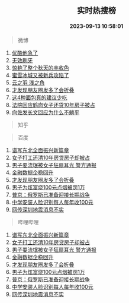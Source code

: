 <div align="center"><h2>实时热搜榜</h2><h4>2023-09-13 10:58:01</h4></div>

> 微博  

1. [优酷他急了](https://s.weibo.com/weibo?q=%23%E4%BC%98%E9%85%B7%E4%BB%96%E6%80%A5%E4%BA%86%23&t=31&band_rank=1&Refer=top)<br />
2. [无效刷牙](https://s.weibo.com/weibo?q=%E6%97%A0%E6%95%88%E5%88%B7%E7%89%99&t=31&band_rank=2&Refer=top)<br />
3. [惊艳了整个秋天的丰收色](https://s.weibo.com/weibo?q=%23%E6%83%8A%E8%89%B3%E4%BA%86%E6%95%B4%E4%B8%AA%E7%A7%8B%E5%A4%A9%E7%9A%84%E4%B8%B0%E6%94%B6%E8%89%B2%23&t=31&band_rank=3&Refer=top)<br />
4. [蜜雪冰城又被新兵攻陷了](https://s.weibo.com/weibo?q=%23%E8%9C%9C%E9%9B%AA%E5%86%B0%E5%9F%8E%E5%8F%88%E8%A2%AB%E6%96%B0%E5%85%B5%E6%94%BB%E9%99%B7%E4%BA%86%23&t=31&band_rank=4&Refer=top)<br />
5. [云之羽 浅之角](https://s.weibo.com/weibo?q=%E4%BA%91%E4%B9%8B%E7%BE%BD%20%E6%B5%85%E4%B9%8B%E8%A7%92&t=31&band_rank=5&Refer=top)<br />
6. [才发现朋友圈发多了会折叠](https://s.weibo.com/weibo?q=%23%E6%89%8D%E5%8F%91%E7%8E%B0%E6%9C%8B%E5%8F%8B%E5%9C%88%E5%8F%91%E5%A4%9A%E4%BA%86%E4%BC%9A%E6%8A%98%E5%8F%A0%23&t=31&band_rank=6&Refer=top)<br />
7. [这4种面包真的建议少吃](https://s.weibo.com/weibo?q=%E8%BF%994%E7%A7%8D%E9%9D%A2%E5%8C%85%E7%9C%9F%E7%9A%84%E5%BB%BA%E8%AE%AE%E5%B0%91%E5%90%83&t=31&band_rank=7&Refer=top)<br />
8. [法院回应鹤岗女子还贷10年房子被占](https://s.weibo.com/weibo?q=%23%E6%B3%95%E9%99%A2%E5%9B%9E%E5%BA%94%E9%B9%A4%E5%B2%97%E5%A5%B3%E5%AD%90%E8%BF%98%E8%B4%B710%E5%B9%B4%E6%88%BF%E5%AD%90%E8%A2%AB%E5%8D%A0%23&t=31&band_rank=8&Refer=top)<br />
9. [向佐发长文回应为什么不躺平](https://s.weibo.com/weibo?q=%23%E5%90%91%E4%BD%90%E5%8F%91%E9%95%BF%E6%96%87%E5%9B%9E%E5%BA%94%E4%B8%BA%E4%BB%80%E4%B9%88%E4%B8%8D%E8%BA%BA%E5%B9%B3%23&t=31&band_rank=9&Refer=top)<br />

> 知乎  


> 百度  

1. [谱写东北全面振兴新篇章](https://www.baidu.com/s?wd=%E8%B0%B1%E5%86%99%E4%B8%9C%E5%8C%97%E5%85%A8%E9%9D%A2%E6%8C%AF%E5%85%B4%E6%96%B0%E7%AF%87%E7%AB%A0&sa=fyb_news&rsv_dl=fyb_news)<br />
2. [女子打工还清10年房贷房子却被占](https://www.baidu.com/s?wd=%E5%A5%B3%E5%AD%90%E6%89%93%E5%B7%A5%E8%BF%98%E6%B8%8510%E5%B9%B4%E6%88%BF%E8%B4%B7%E6%88%BF%E5%AD%90%E5%8D%B4%E8%A2%AB%E5%8D%A0&sa=fyb_news&rsv_dl=fyb_news)<br />
3. [男子耍流氓被女子狂扇耳光 警方通报](https://www.baidu.com/s?wd=%E7%94%B7%E5%AD%90%E8%80%8D%E6%B5%81%E6%B0%93%E8%A2%AB%E5%A5%B3%E5%AD%90%E7%8B%82%E6%89%87%E8%80%B3%E5%85%89+%E8%AD%A6%E6%96%B9%E9%80%9A%E6%8A%A5&sa=fyb_news&rsv_dl=fyb_news)<br />
4. [金融数据企稳回升](https://www.baidu.com/s?wd=%E9%87%91%E8%9E%8D%E6%95%B0%E6%8D%AE%E4%BC%81%E7%A8%B3%E5%9B%9E%E5%8D%87&sa=fyb_news&rsv_dl=fyb_news)<br />
5. [才发现朋友圈发多了会折叠](https://www.baidu.com/s?wd=%E6%89%8D%E5%8F%91%E7%8E%B0%E6%9C%8B%E5%8F%8B%E5%9C%88%E5%8F%91%E5%A4%9A%E4%BA%86%E4%BC%9A%E6%8A%98%E5%8F%A0&sa=fyb_news&rsv_dl=fyb_news)<br />
6. [男子为炫富烧100元点烟被罚1万](https://www.baidu.com/s?wd=%E7%94%B7%E5%AD%90%E4%B8%BA%E7%82%AB%E5%AF%8C%E7%83%A7100%E5%85%83%E7%82%B9%E7%83%9F%E8%A2%AB%E7%BD%9A1%E4%B8%87&sa=fyb_news&rsv_dl=fyb_news)<br />
7. [普京：俄罗斯已准备迎接长期战争](https://www.baidu.com/s?wd=%E6%99%AE%E4%BA%AC%EF%BC%9A%E4%BF%84%E7%BD%97%E6%96%AF%E5%B7%B2%E5%87%86%E5%A4%87%E8%BF%8E%E6%8E%A5%E9%95%BF%E6%9C%9F%E6%88%98%E4%BA%89&sa=fyb_news&rsv_dl=fyb_news)<br />
8. [中学安装人脸识别每人每年收100元](https://www.baidu.com/s?wd=%E4%B8%AD%E5%AD%A6%E5%AE%89%E8%A3%85%E4%BA%BA%E8%84%B8%E8%AF%86%E5%88%AB%E6%AF%8F%E4%BA%BA%E6%AF%8F%E5%B9%B4%E6%94%B6100%E5%85%83&sa=fyb_news&rsv_dl=fyb_news)<br />
9. [网传深圳地震消息不实](https://www.baidu.com/s?wd=%E7%BD%91%E4%BC%A0%E6%B7%B1%E5%9C%B3%E5%9C%B0%E9%9C%87%E6%B6%88%E6%81%AF%E4%B8%8D%E5%AE%9E&sa=fyb_news&rsv_dl=fyb_news)<br />

> 哔哩哔哩  

1. [谱写东北全面振兴新篇章](https://www.baidu.com/s?wd=%E8%B0%B1%E5%86%99%E4%B8%9C%E5%8C%97%E5%85%A8%E9%9D%A2%E6%8C%AF%E5%85%B4%E6%96%B0%E7%AF%87%E7%AB%A0&sa=fyb_news&rsv_dl=fyb_news)<br />
2. [女子打工还清10年房贷房子却被占](https://www.baidu.com/s?wd=%E5%A5%B3%E5%AD%90%E6%89%93%E5%B7%A5%E8%BF%98%E6%B8%8510%E5%B9%B4%E6%88%BF%E8%B4%B7%E6%88%BF%E5%AD%90%E5%8D%B4%E8%A2%AB%E5%8D%A0&sa=fyb_news&rsv_dl=fyb_news)<br />
3. [男子耍流氓被女子狂扇耳光 警方通报](https://www.baidu.com/s?wd=%E7%94%B7%E5%AD%90%E8%80%8D%E6%B5%81%E6%B0%93%E8%A2%AB%E5%A5%B3%E5%AD%90%E7%8B%82%E6%89%87%E8%80%B3%E5%85%89+%E8%AD%A6%E6%96%B9%E9%80%9A%E6%8A%A5&sa=fyb_news&rsv_dl=fyb_news)<br />
4. [金融数据企稳回升](https://www.baidu.com/s?wd=%E9%87%91%E8%9E%8D%E6%95%B0%E6%8D%AE%E4%BC%81%E7%A8%B3%E5%9B%9E%E5%8D%87&sa=fyb_news&rsv_dl=fyb_news)<br />
5. [才发现朋友圈发多了会折叠](https://www.baidu.com/s?wd=%E6%89%8D%E5%8F%91%E7%8E%B0%E6%9C%8B%E5%8F%8B%E5%9C%88%E5%8F%91%E5%A4%9A%E4%BA%86%E4%BC%9A%E6%8A%98%E5%8F%A0&sa=fyb_news&rsv_dl=fyb_news)<br />
6. [男子为炫富烧100元点烟被罚1万](https://www.baidu.com/s?wd=%E7%94%B7%E5%AD%90%E4%B8%BA%E7%82%AB%E5%AF%8C%E7%83%A7100%E5%85%83%E7%82%B9%E7%83%9F%E8%A2%AB%E7%BD%9A1%E4%B8%87&sa=fyb_news&rsv_dl=fyb_news)<br />
7. [普京：俄罗斯已准备迎接长期战争](https://www.baidu.com/s?wd=%E6%99%AE%E4%BA%AC%EF%BC%9A%E4%BF%84%E7%BD%97%E6%96%AF%E5%B7%B2%E5%87%86%E5%A4%87%E8%BF%8E%E6%8E%A5%E9%95%BF%E6%9C%9F%E6%88%98%E4%BA%89&sa=fyb_news&rsv_dl=fyb_news)<br />
8. [中学安装人脸识别每人每年收100元](https://www.baidu.com/s?wd=%E4%B8%AD%E5%AD%A6%E5%AE%89%E8%A3%85%E4%BA%BA%E8%84%B8%E8%AF%86%E5%88%AB%E6%AF%8F%E4%BA%BA%E6%AF%8F%E5%B9%B4%E6%94%B6100%E5%85%83&sa=fyb_news&rsv_dl=fyb_news)<br />
9. [网传深圳地震消息不实](https://www.baidu.com/s?wd=%E7%BD%91%E4%BC%A0%E6%B7%B1%E5%9C%B3%E5%9C%B0%E9%9C%87%E6%B6%88%E6%81%AF%E4%B8%8D%E5%AE%9E&sa=fyb_news&rsv_dl=fyb_news)<br />
